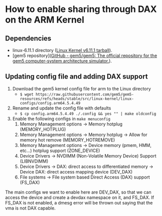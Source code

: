 # How to enable sharing through DAX on the ARM Kernel
## Dependencies
- linux-6.11.1 directory ([Linux Kernel v6.11.1 tarball](https://cdn.kernel.org/pub/linux/kernel/v6.x/linux-6.11.1.tar.xz)).
- [gem5 repository]([GitHub - gem5/gem5: The official repository for the gem5 computer-system architecture simulator.](https://github.com/gem5/gem5)).
## Updating config file and adding DAX support
1. Download the gem5 kernel config file for arm to the Linux directory
	- `$ wget https://raw.githubusercontent.com/gem5/gem5-resources/refs/heads/stable/src/linux-kernel/linux-configs/config.arm64.5.4.49`
2. Rename and update the config file with defaults
	- `$ cp config.arm64.5.4.49 ./.config && yes "" | make oldconfig`
3. Enable the following configs in `make menuconfig`
	1. Memory Management options -> Memory hotplug (MEMORY_HOTPLUG)
	2. Memory Management options -> Memory hotplug  -> Allow for memory hot remove (MEMORY_HOTREMOVE)
	3. Memory Management options -> Device memory (pmem, HMM, etc...) hotplug support (ZONE_DEVICE)
	4. Device Drivers -> NVDIMM (Non-Volatile Memory Device) Support (LIBNVDIMM)
	5. Device Drivers -> DAX: direct access to differentiated memory -> Device DAX: direct access mapping device (DEV_DAX)
	6. File systems -> File system based Direct Access (DAX) support (FS_DAX)

The main configs we want to enable here are DEV_DAX, so that we can access the device and create a devdax namespace on it, and FS_DAX. If FS_DAX is not enabled, a dmesg error will be thrown out saying that the vma is not DAX capable.
